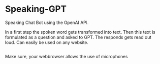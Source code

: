 # Speaking-GPT
Speaking Chat Bot using the OpenAI API.

In a first step the spoken word gets transformed into text. Then this text is formulated as a question and asked to GPT. The responds gets read out loud.
Can easily be used on any website.



##
Make sure, your webbrowser allows the use of microphones
